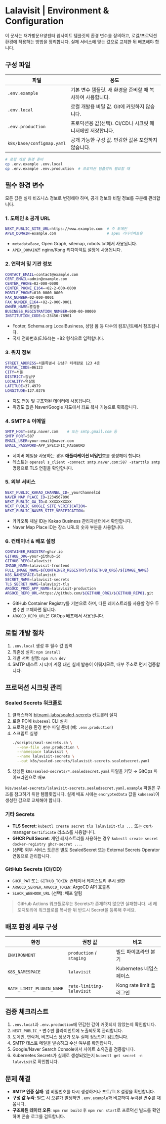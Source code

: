 # Lalavisit | Environment & Configuration

이 문서는 재가방문요양센터 웹사이트 템플릿의 환경 변수를 정의하고, 로컬/프로덕션 환경에 적용하는 방법을 정리합니다. 실제 서비스에 맞는 값으로 교체한 뒤 배포해야 합니다.

## 구성 파일

| 파일 | 용도 |
| ---- | ---- |
| `.env.example` | 기본 변수 템플릿. 새 환경을 준비할 때 복사하여 사용합니다. |
| `.env.local` | 로컬 개발용 비밀 값. Git에 커밋하지 않습니다. |
| `.env.production` | 프로덕션용 값(선택). CI/CD나 시크릿 매니저에만 저장합니다. |
| `k8s/base/configmap.yaml` | 공개 가능한 구성 값. 민감한 값은 포함하지 않습니다. |

```bash
# 로컬 개발 환경 준비
cp .env.example .env.local
cp .env.example .env.production  # 프로덕션 템플릿이 필요할 때
```

## 필수 환경 변수

모든 값은 실제 비즈니스 정보로 변경해야 하며, 공개 정보와 비밀 정보를 구분해 관리합니다.

### 1. 도메인 & 공개 URL
```bash
NEXT_PUBLIC_SITE_URL=https://www.example.com  # 주 도메인
APEX_DOMAIN=example.com                       # apex 리다이렉트용
```
- `metadataBase`, Open Graph, sitemap, robots.txt에서 사용됩니다.
- `APEX_DOMAIN`은 nginx/Kong 리다이렉트 설정에 사용됩니다.

### 2. 연락처 및 기관 정보
```bash
CONTACT_EMAIL=contact@example.com
CERT_EMAIL=admin@example.com
CENTER_PHONE=02-000-0000
CENTER_PHONE_E164=+82-2-000-0000
MOBILE_PHONE=010-0000-0000
FAX_NUMBER=02-000-0001
FAX_NUMBER_E164=+82-2-000-0001
OWNER_NAME=홍길동
BUSINESS_REGISTRATION_NUMBER=000-00-00000
INSTITUTION_CODE=1-23456-78901
```
- Footer, Schema.org LocalBusiness, 상담 폼 등 다수의 컴포넌트에서 참조됩니다.
- 국제 전화번호(E.164)는 +82 형식으로 입력합니다.

### 3. 위치 정보
```bash
STREET_ADDRESS=서울특별시 강남구 테헤란로 123 4층
POSTAL_CODE=06123
CITY=서울
DISTRICT=강남구
LOCALITY=역삼동
LATITUDE=37.4979
LONGITUDE=127.0276
```
- 지도 연동 및 구조화된 데이터에 사용됩니다.
- 위경도 값은 Naver/Google 지도에서 좌표 복사 기능으로 획득합니다.

### 4. SMTP & 이메일
```bash
SMTP_HOST=smtp.naver.com    # 또는 smtp.gmail.com 등
SMTP_PORT=587
EMAIL_USER=your-email@naver.com
EMAIL_PASSWORD=APP_SPECIFIC_PASSWORD
```
- 네이버 메일을 사용하는 경우 **애플리케이션 비밀번호**를 생성해야 합니다.
- 테스트는 `openssl s_client -connect smtp.naver.com:587 -starttls smtp` 명령으로 TLS 연결을 확인합니다.

### 5. 외부 서비스
```bash
NEXT_PUBLIC_KAKAO_CHANNEL_ID=_yourChannelId
NAVER_MAP_PLACE_ID=1234567890
NEXT_PUBLIC_GA_ID=G-XXXXXXXXXX
NEXT_PUBLIC_GOOGLE_SITE_VERIFICATION=
NEXT_PUBLIC_NAVER_SITE_VERIFICATION=
```
- 카카오톡 채널 ID는 Kakao Business 관리자센터에서 확인합니다.
- Naver Map Place ID는 장소 URL의 숫자 부분을 사용합니다.

### 6. 컨테이너 & 배포 설정
```bash
CONTAINER_REGISTRY=ghcr.io
GITHUB_ORG=your-github-id
GITHUB_REPO=lalavisit
IMAGE_NAME=lalavisit-frontend
FULL_IMAGE_NAME=${CONTAINER_REGISTRY}/${GITHUB_ORG}/${IMAGE_NAME}
K8S_NAMESPACE=lalavisit
SECRET_NAME=lalavisit-secrets
TLS_SECRET_NAME=lalavisit-tls
ARGOCD_PROD_APP_NAME=lalavisit-production
ARGOCD_REPO_URL=https://github.com/${GITHUB_ORG}/${GITHUB_REPO}.git
```
- GitHub Container Registry를 기본으로 하며, 다른 레지스트리를 사용할 경우 두 변수만 교체하면 됩니다.
- `ARGOCD_REPO_URL`은 GitOps 배포에서 사용됩니다.

## 로컬 개발 절차

1. `.env.local` 생성 후 필수 값 입력
2. 의존성 설치: `npm install`
3. 개발 서버 실행: `npm run dev`
4. SMTP 테스트 시 더미 계정 대신 실제 발송이 이뤄지므로, 내부 주소로 먼저 검증합니다.

## 프로덕션 시크릿 관리

### Sealed Secrets 워크플로
1. 클러스터에 [bitnami-labs/sealed-secrets](https://github.com/bitnami-labs/sealed-secrets) 컨트롤러 설치
2. 로컬 PC에 `kubeseal` CLI 설치
3. 프로덕션용 환경 변수 파일 준비 (예: `.env.production`)
4. 스크립트 실행
   ```bash
   ./scripts/seal-secrets.sh \
     --env-file .env.production \
     --namespace lalavisit \
     --name lalavisit-secrets \
     --out k8s/sealed-secrets/lalavisit-secrets.sealedsecret.yaml
   ```
5. 생성된 `k8s/sealed-secrets/*.sealedsecret.yaml` 파일을 커밋 → GitOps 파이프라인으로 배포

`k8s/sealed-secrets/lalavisit-secrets.sealedsecret.yaml.example` 파일은 구조를 참고하기 위한 템플릿입니다. 실제 배포 시에는 `encryptedData` 값을 `kubeseal`이 생성한 값으로 교체해야 합니다.

### 기타 Secrets
- **TLS Secret**: `kubectl create secret tls lalavisit-tls ...` 또는 cert-manager `Certificate` 리소스를 사용합니다.
- **GHCR Pull Secret**: 개인 레지스트리를 사용하는 경우 `kubectl create secret docker-registry ghcr-secret ...`.
- (선택) 외부 서비스 토큰은 별도 SealedSecret 또는 External Secrets Operator 연동으로 관리합니다.

### GitHub Secrets (CI/CD)
- `GHCR_PAT` 또는 `GITHUB_TOKEN`: 컨테이너 레지스트리 푸시 권한
- `ARGOCD_SERVER`, `ARGOCD_TOKEN`: ArgoCD API 호출용
- `SLACK_WEBHOOK_URL` (선택): 배포 알림

> GitHub Actions 워크플로우는 Secrets가 존재하지 않으면 실패합니다. 새 레포지토리에 워크플로를 복사한 뒤 반드시 Secret을 등록해 주세요.

## 배포 환경 세부 구성

| 환경 | 권장 값 | 비고 |
| ---- | ------- | ---- |
| `ENVIRONMENT` | `production` / `staging` | 빌드 파이프라인 분기 |
| `K8S_NAMESPACE` | `lalavisit` | Kubernetes 네임스페이스 |
| `RATE_LIMIT_PLUGIN_NAME` | `rate-limiting-lalavisit` | Kong rate limit 플러그인 |

## 검증 체크리스트
1. `.env.local`과 `.env.production`에 민감한 값이 커밋되지 않았는지 확인합니다.
2. `NEXT_PUBLIC_*` 변수만 클라이언트에 노출되도록 관리합니다.
3. 도메인, 연락처, 비즈니스 정보가 모두 실제 정보인지 검토합니다.
4. SMTP 테스트 메일을 발송하고 수신 여부를 확인합니다.
5. Google/Naver Search Console에서 사이트 소유권을 검증합니다.
6. Kubernetes Secrets가 실제로 생성되었는지 `kubectl get secret -n lalavisit`로 확인합니다.

## 문제 해결
- **SMTP 인증 실패**: 앱 비밀번호를 다시 생성하거나 포트/TLS 설정을 확인합니다.
- **구성 값 누락**: 빌드 시 오류가 발생하면 `.env.example`과 비교하여 누락된 변수를 채웁니다.
- **구조화된 데이터 오류**: `npm run build` 후 `npm run start`로 프로덕션 빌드를 확인하며 콘솔 로그를 검토합니다.
